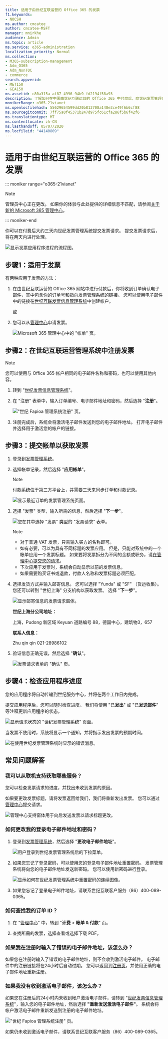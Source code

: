 ```yaml
---
title: 适用于由世纪互联运营的 Office 365 的发票
f1.keywords:
- NOCSH
ms.author: cmcatee
author: cmcatee-MSFT
manager: mnirkhe
audience: Admin
ms.topic: article
ms.service: o365-administration
localization_priority: Normal
ms.collection:
- M365-subscription-management
- Adm_O365
- Adm_NonTOC
- commerce
search.appverid:
- MET150
- GEA150
ms.assetid: c80a315a-af87-4996-94b9-fd2194f58a93
description: 了解如何在中国由世纪互联运营的 Office 365 中付款后，向世纪发票管理系统提交发票请求。
monikerRange: o365-21vianet
ms.openlocfilehash: 55629654599dd20b813708a148e3ce49f6b6cf88
ms.sourcegitcommit: 7ff75a0f45371b247d975fc61cfa286f5b6f42f6
ms.translationtype: MT
ms.contentlocale: zh-CN
ms.lasthandoff: 05/07/2020
ms.locfileid: "44140809"
---
```

# <a name="apply-for-a-fapiao-for-office-365-operated-by-21vianet"></a>适用于由世纪互联运营的 Office 365 的发票

::: moniker range="o365-21vianet"

> [!NOTE]
> 管理员中心正在更改。 如果你的体验与此处提供的详细信息不匹配，请参阅[关于新的 Microsoft 365 管理中心](https://docs.microsoft.com/microsoft-365/admin/microsoft-365-admin-center-preview?view=o365-21vianet)。

::: moniker-end

你可以在付费后大约三天向世纪发票管理系统提交发票请求。 提交发票请求后，将在两天内进行处理。
  
![显示发票应用程序进程的流程图。](../../media/bf14884a-53f9-4c53-971c-b9b8ad6ec8d3.png)
  
## <a name="step-1-apply-for-a-fapiao"></a>步骤1：适用于发票

有两种应用于发票的方法：
  
1. 在由世纪互联运营的 Office 365 网站中进行付款后，你将收到订单确认电子邮件，其中包含你的订单号和指向发票管理系统的链接。 您可以使用电子邮件中的链接在<a href="https://go.microsoft.com/fwlink/p/?linkid=837466" target="_blank">世纪互联发票信息管理系统</a>中创建帐户。
    
    或
    
2. 您可以从<a href="https://go.microsoft.com/fwlink/p/?linkid=850627" target="_blank">管理中心</a>申请发票。
    
    ![Microsoft 365 管理中心中的 "帐单" 页。](../../media/a6e3b953-abd4-46aa-a910-08c517915a21.png)
  
## <a name="step-2-register-with-the-21vianet-fapiao-management-system"></a>步骤2：在世纪互联运营管理系统中注册发票

> [!NOTE]
> 您可以使用与 Office 365 帐户相同的电子邮件名称和密码，也可以使用其他内容。 
  
1. 转到 "<a href="https://go.microsoft.com/fwlink/p/?linkid=837466" target="_blank">世纪发票信息管理系统</a>"。
    
2. 在 "注册" 表单中，输入订单编号、电子邮件地址和密码，然后选择 "**注册**"。
    
    !["世纪 Fapioa 管理系统注册" 页。](../../media/60d39184-95b2-4ea4-a8a2-3e11763bec87.png)
  
3. 注册完成后，系统会将激活电子邮件发送到您的电子邮件地址。 打开电子邮件并选择用于激活您的帐户的链接。
    
## <a name="step-3-submit-your-bill-for-a-fapiao"></a>步骤3：提交帐单以获取发票

1. 登录到<a href="https://go.microsoft.com/fwlink/p/?linkid=837465" target="_blank">发票管理系统</a>。
    
2. 选择帐单记录，然后选择 "**应用帐单**"。
    
    > [!NOTE]
    > 付款系统位于第三方平台上，并需要三天来同步订单和付款记录。 
  
    ![显示最近订单的发票管理系统页面。](../../media/b319767d-1d10-4cb4-b270-c5fbcee1368e.png)
  
3. 选择 "发票" 类型，输入所需的信息，然后选择 "**下一步**"。
    
    ![您在其中选择 "发票" 类型的 "发票请求" 表单。](../../media/56fe3db1-c20f-4082-a39d-02d7ac41fec8.png)
  
    > [!NOTE]
    > - 对于普通 VAT 发票，只需输入买方的名称即可。
    > - 如有必要，可以为具有不同标题的发票应用。 但是，只能对系统中的一个帐单应用一个发票标题。 如果要将发票拆分为不同的金额或职务，请<a href="https://portal.partner.microsoftonline.cn/Support/SupportOverview.aspx" target="_blank">在管理中心提交您的请求</a>。
    > - 下次应用于发票时，系统会自动显示以前的发票信息。
    > - 如果需要购买证书或退款，付款人名称和发票标题必须匹配。
    
4. 选择发货方式并输入邮寄信息。 您可以选择 "Yunda" 或 "SF" （货运收集）。 您还可以转到 "世纪上海" 分支机构以获取发票。 选择 "**下一步**"。
    
    ![显示邮寄信息的发票请求窗体。](../../media/bba500b4-a51d-477b-81a7-9113b08d39f1.png)
  
    **世纪上海分公司地址：**

    上海，Pudong 新区域 Keyuan 道路编号 88，德国中心，建筑物3，657

    **联系人信息：**

    Zhu qin qin 021-28986102
   
5. 验证信息正确无误，然后选择 "**确认**"。
    
    ![发票请求表单的 "确认" 页。](../../media/18706d9d-defc-4285-8fd3-990448b44a18.png)
  
## <a name="step-4-check-application-progress"></a>步骤4：检查应用程序进度

您的应用程序将自动传输到世纪服务中心，并将在两个工作日内完成。
  
提交应用程序后，您可以随时检查进度。 我们将使用 "已**发出**" 或 "已**发送邮件**" 等注释更新应用程序的状态。
  
![显示请求状态的 "世纪发票管理系统" 页面。](../../media/6cd696ec-d630-4fce-9f27-935a0d5f0ebe.png)
  
当发票不使用时，系统将显示一个通知，并将指示发出发票的预期时间。
  
![在使用世纪发票管理系统时显示的错误消息。](../../media/effe0796-83aa-4a91-a488-15d6f58c01dc.png)
  
## <a name="faqs"></a>常见问题解答

### <a name="what-services-can-i-get-from-online-support"></a>我可以从联机支持获取哪些服务？

您可以检查发票请求的进度，并找出未收到发票的原因。
  
如果要更改发票标题，请将发票返回给我们，我们将重新发出发票。 您可以通过<a href="https://portal.partner.microsoftonline.cn/Support/SupportOverview.aspx" target="_blank">管理中心</a>提交请求。
  
![管理中心支持窗体用于向后发送发票以请求标题更改。](../../media/2a413e9e-f30b-4f26-adbf-6287cc217a0f.png)
  
### <a name="how-do-i-change-my-login-email-address-and-password"></a>如何更改我的登录电子邮件地址和密码？

1. 登录到<a href="https://go.microsoft.com/fwlink/p/?linkid=837465" target="_blank">发票管理系统</a>，然后选择 "**更改电子邮件地址**"。
    
    ![用户登录到世纪发票管理系统后的下拉菜单。](../../media/ee6de24b-6be2-41e6-8aec-e0c3cb0ea35e.png)
  
2. 如果您忘记了登录密码，可以使用您的登录电子邮件地址重置密码。 发票管理系统将向您的电子邮件地址发送新密码。 您可以使用新密码进行登录。
    
    ![显示如何在世纪发票管理系统中重置密码的连续图像。](../../media/2edb0a47-1286-4792-804d-7e84534c8370.png)
  
3. 如果您忘记了登录电子邮件地址，请联系世纪互联客户服务（86）400-089-0365。
    
### <a name="how-do-i-find-my-order-id"></a>如何查找我的订单 ID？

1. 在 "[管理中心](https://go.microsoft.com/fwlink/p/?linkid=850627)" 中，转到 "**计费** \> **帐单 & 付款**" 页。
    
2. 查找所需的发票，选择查看或选择下载 PDF。

  
### <a name="what-if-i-enter-the-wrong-email-address-when-i-register"></a>如果我在注册时输入了错误的电子邮件地址，该怎么办？

如果您在注册时输入了错误的电子邮件地址，则不会收到激活电子邮件。 电子邮件中的注册链接将在24小时后自动过期。 您可以返回到<a href="https://go.microsoft.com/fwlink/p/?linkid=837466" target="_blank">注册页</a>，并使用正确的电子邮件地址重新注册。 
  
### <a name="what-if-i-dont-receive-an-activation-email"></a>如果我没有收到激活电子邮件，该怎么办？

如果您在注册后的24小时内未收到帐户激活电子邮件，请转到 "<a href="https://go.microsoft.com/fwlink/p/?linkid=837466" target="_blank">世纪发票信息管理系统</a>"，输入您的电子邮件地址，然后选择 **"重新发送激活电子邮件"**。 系统会将帐户激活电子邮件重新发送到注册的电子邮件地址。
  
!["世纪 Fapioa 管理系统注册" 页。](../../media/60d39184-95b2-4ea4-a8a2-3e11763bec87.png)
  
如果仍未收到激活电子邮件，请联系世纪互联客户服务（86）400-089-0365。
